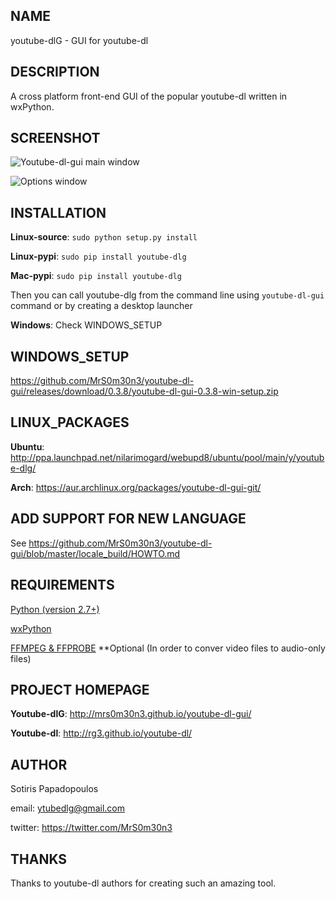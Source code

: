 ## NAME
youtube-dlG - GUI for youtube-dl

## DESCRIPTION
A cross platform front-end GUI of the popular youtube-dl 
written in wxPython.

## SCREENSHOT
![Youtube-dl-gui main window](http://i.imgur.com/I4oXPWs.png)

![Options window](http://i.imgur.com/eShdoLD.png)

## INSTALLATION

**Linux-source**: `sudo python setup.py install`

**Linux-pypi**: `sudo pip install youtube-dlg`

**Mac-pypi**: `sudo pip install youtube-dlg`

Then you can call youtube-dlg from the command line
using `youtube-dl-gui` command or by creating a desktop launcher

**Windows**: Check WINDOWS_SETUP

## WINDOWS_SETUP
https://github.com/MrS0m30n3/youtube-dl-gui/releases/download/0.3.8/youtube-dl-gui-0.3.8-win-setup.zip

## LINUX_PACKAGES
**Ubuntu**: http://ppa.launchpad.net/nilarimogard/webupd8/ubuntu/pool/main/y/youtube-dlg/

**Arch**: https://aur.archlinux.org/packages/youtube-dl-gui-git/

## ADD SUPPORT FOR NEW LANGUAGE
See https://github.com/MrS0m30n3/youtube-dl-gui/blob/master/locale_build/HOWTO.md

## REQUIREMENTS
[Python (version 2.7+)](http://www.python.org)

[wxPython](http://wxpython.org)

[FFMPEG & FFPROBE](http://www.ffmpeg.org)
**Optional (In order to conver video files to audio-only files)

## PROJECT HOMEPAGE

**Youtube-dlG**: http://mrs0m30n3.github.io/youtube-dl-gui/

**Youtube-dl**: http://rg3.github.io/youtube-dl/

## AUTHOR

Sotiris Papadopoulos

email:  <ytubedlg@gmail.com>

twitter: https://twitter.com/MrS0m30n3

## THANKS

Thanks to youtube-dl authors for creating such an amazing tool.
